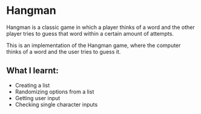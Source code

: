 # Hangman
Hangman is a classic game in which a player thinks of a word and the other player tries to guess that word within a certain amount of attempts.

This is an implementation of the Hangman game, where the computer thinks of a word and the user tries to guess it. 

## What I learnt:
- Creating a list
- Randomizing options from a list
- Getting user input
- Checking single character inputs
